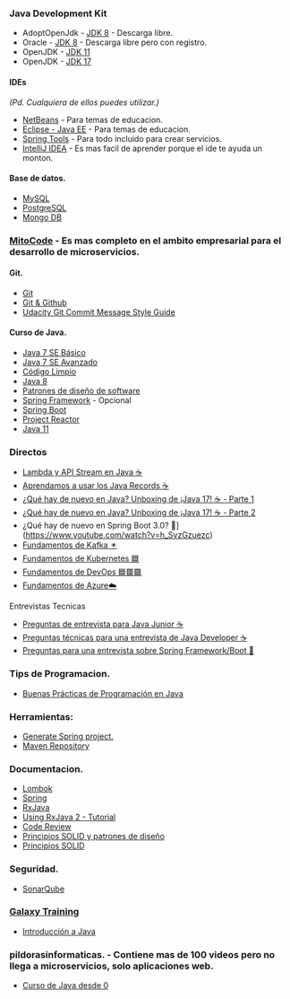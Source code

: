 ### Java Development Kit
* AdoptOpenJdk - [JDK 8](https://adoptopenjdk.net/?variant=openjdk8&jvmVariant=hotspot) - Descarga libre.
* Oracle - [JDK 8](https://www.oracle.com/java/technologies/javase/javase-jdk8-downloads.html) - Descarga libre pero con registro.
* OpenJDK - [JDK 11](https://jdk.java.net/java-se-ri/11-MR2)
* OpenJDK - [JDK 17](https://jdk.java.net/java-se-ri/17)

#### IDEs 
*(Pd. Cualquiera de ellos puedes utilizar.)*
* [NetBeans](https://netbeans.org/downloads/old/8.2/) - Para temas de educacion.
* [Eclipse - Java EE](https://www.eclipse.org/downloads/packages/) - Para temas de educacion.
* [Spring Tools](https://spring.io/tools) - Para todo incluido para crear servicios.
* [IntelliJ IDEA](https://www.jetbrains.com/es-es/idea/) - Es mas facil de aprender porque el ide te ayuda un monton.

#### Base de datos.
* [MySQL](https://dev.mysql.com/downloads/workbench/)
* [PostgreSQL](https://www.postgresql.org/)
* [Mongo DB](https://www.mongodb.com/try/download/community)

### [MitoCode](https://mitocode.com/) - Es mas completo en el ambito empresarial para el desarrollo de microservicios.

#### Git.
* [Git](https://git-scm.com/)
* [Git & Github](https://www.youtube.com/playlist?list=PLvimn1Ins-43-1sXQmGZPWLjNjPyGNi0R)
* [Udacity Git Commit Message Style Guide](https://udacity.github.io/git-styleguide/)

#### Curso de Java.
* [Java 7 SE Básico](https://www.youtube.com/playlist?list=PLvimn1Ins-42o8Ms1G2SuRloD01nnXn31)
* [Java 7 SE Avanzado](https://www.youtube.com/playlist?list=PLvimn1Ins-43qPXR3gBcxwe7tydxZtsON)
* [Código Limpio](https://www.youtube.com/watch?v=WrbDaqKyhP4&t=616s)
* [Java 8](https://www.youtube.com/playlist?list=PLvimn1Ins-419yVe5iPfiXrg4mZJl5kLS)
* [Patrones de diseño de software](https://www.youtube.com/playlist?list=PLvimn1Ins-41Uiugt1WbpyFo1XT1WOquL)
* [Spring Framework](https://www.youtube.com/playlist?list=PLvimn1Ins-40CImsffjCkv_TrKzYiB1gb) - Opcional
* [Spring Boot](https://www.youtube.com/playlist?list=PLvimn1Ins-40wR4PC-YtTQ5TKt3vRrVwl)
* [Project Reactor](https://www.youtube.com/playlist?list=PLvimn1Ins-41pwh18gh_ZkxPOkrEEhXz6)
* [Java 11](https://www.youtube.com/playlist?list=PLvimn1Ins-41uwtb28Jj0Aw4gKV6FGsyH)

### Directos
* [Lambda y API Stream en Java ☕](https://www.youtube.com/watch?v=U5oOdNG2XQY)
* [Aprendamos a usar los Java Records ☕](https://www.youtube.com/watch?v=4i9ga5xJ72Y)
* [¿Qué hay de nuevo en Java? Unboxing de ¡Java 17! ☕ - Parte 1
](https://www.youtube.com/watch?v=1u4Krc6mhyo)
* [¿Qué hay de nuevo en Java? Unboxing de ¡Java 17! ☕ - Parte 2](https://www.youtube.com/watch?v=aYIDl4U_jhI)
* ¿Qué hay de nuevo en Spring Boot 3.0? 🍃](https://www.youtube.com/watch?v=h_SvzGzuezc)
* [Fundamentos de Kafka ✴️](https://www.youtube.com/watch?v=2XoDtzfz_MU)
* [Fundamentos de Kubernetes 🟦](https://www.youtube.com/watch?v=CnhxjKLCBU4)
* [Fundamentos de DevOps 🟦🟥🟩](https://www.youtube.com/watch?v=g_W9G3V8oqs)
* [Fundamentos de Azure☁️](https://www.youtube.com/watch?v=hQmkP5gVz7s)

Entrevistas Tecnicas

* [Preguntas de entrevista para Java Junior ☕](https://www.youtube.com/watch?v=sWgdVwpTQfQ)
* [Preguntas técnicas para una entrevista de Java Developer ☕](https://www.youtube.com/watch?v=_tco4HJY6Yw&t=1s)
* [Preguntas para una entrevista sobre Spring Framework/Boot 🍃](https://www.youtube.com/watch?v=DCbAm1NZ1zc)

### Tips de Programacion.
* [Buenas Prácticas de Programación en Java](https://www.youtube.com/watch?v=aCxUVpDY220)

### Herramientas:
* [Generate Spring project.](https://start.spring.io/)
* [Maven Repository](https://mvnrepository.com/)

### Documentacion.
* [Lombok](https://projectlombok.org/)
* [Spring](https://spring.io/)
* [RxJava](http://reactivex.io/)
* [Using RxJava 2 - Tutorial](https://www.vogella.com/tutorials/RxJava/article.html)
* [Code Review](https://developerexperience.io/practices/code-review)
* [Principios SOLID y patrones de diseño](https://www.oscarblancarteblog.com/2018/08/15/principios-solid-patrones-diseno/)
* [Principios SOLID](https://medium.com/@ricartfe/principios-solid-89213a854528)

### Seguridad.
* [SonarQube](https://www.sonarqube.org/)

### [Galaxy Training](https://galaxy.edu.pe/portal/)
* [Introducción a Java](https://www.youtube.com/watch?v=MjRh3bIRR38)

### pildorasinformaticas. - Contiene mas de 100 videos pero no llega a microservicios, solo aplicaciones web.
* [Curso de Java desde 0](https://www.youtube.com/playlist?list=PLU8oAlHdN5BktAXdEVCLUYzvDyqRQJ2lk)
